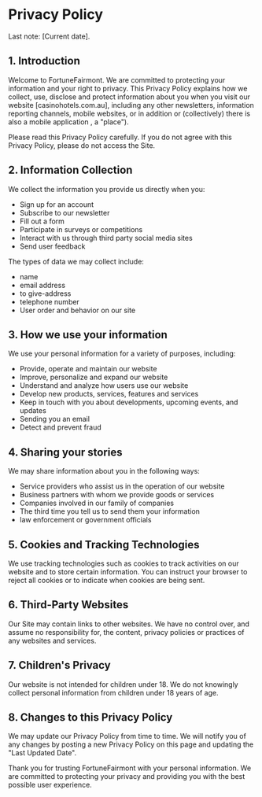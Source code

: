 # Privacy Policy

Last note: [Current date].

## 1. Introduction

Welcome to FortuneFairmont. We are committed to protecting your information and your right to privacy. This Privacy Policy explains how we collect, use, disclose and protect information about you when you visit our website [casinohotels.com.au], including any other newsletters, information reporting channels, mobile websites, or in addition or (collectively) there is also a mobile application , a "place").

Please read this Privacy Policy carefully. If you do not agree with this Privacy Policy, please do not access the Site.

## 2. Information Collection

We collect the information you provide us directly when you:

- Sign up for an account
- Subscribe to our newsletter
- Fill out a form
- Participate in surveys or competitions
- Interact with us through third party social media sites
- Send user feedback

The types of data we may collect include:

- name
- email address
- to give-address
- telephone number
- User order and behavior on our site

## 3. How we use your information

We use your personal information for a variety of purposes, including:

- Provide, operate and maintain our website
- Improve, personalize and expand our website
- Understand and analyze how users use our website
- Develop new products, services, features and services
- Keep in touch with you about developments, upcoming events, and updates
- Sending you an email
- Detect and prevent fraud

## 4. Sharing your stories

We may share information about you in the following ways:

- Service providers who assist us in the operation of our website
- Business partners with whom we provide goods or services
- Companies involved in our family of companies
- The third time you tell us to send them your information
- law enforcement or government officials

## 5. Cookies and Tracking Technologies

We use tracking technologies such as cookies to track activities on our website and to store certain information. You can instruct your browser to reject all cookies or to indicate when cookies are being sent.

## 6. Third-Party Websites

Our Site may contain links to other websites. We have no control over, and assume no responsibility for, the content, privacy policies or practices of any websites and services.

## 7. Children's Privacy

Our website is not intended for children under 18. We do not knowingly collect personal information from children under 18 years of age.

## 8. Changes to this Privacy Policy

We may update our Privacy Policy from time to time. We will notify you of any changes by posting a new Privacy Policy on this page and updating the "Last Updated Date".

<!-- ## 9. Contact -->

<!-- If you have any questions about this Privacy Policy, please contact us: -->

<!-- - Email: [privacy@casinohotels.com.au]
- Phone [Your phone number].
- Address : [your physical address] -->

Thank you for trusting FortuneFairmont with your personal information. We are committed to protecting your privacy and providing you with the best possible user experience.